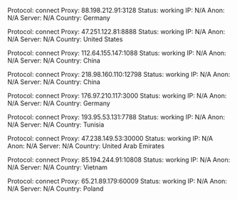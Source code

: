 Protocol: connect
Proxy: 88.198.212.91:3128
Status: working
IP: N/A
Anon: N/A
Server: N/A
Country: Germany

Protocol: connect
Proxy: 47.251.122.81:8888
Status: working
IP: N/A
Anon: N/A
Server: N/A
Country: United States

Protocol: connect
Proxy: 112.64.155.147:1088
Status: working
IP: N/A
Anon: N/A
Server: N/A
Country: China

Protocol: connect
Proxy: 218.98.160.110:12798
Status: working
IP: N/A
Anon: N/A
Server: N/A
Country: China

Protocol: connect
Proxy: 176.97.210.117:3000
Status: working
IP: N/A
Anon: N/A
Server: N/A
Country: Germany

Protocol: connect
Proxy: 193.95.53.131:7788
Status: working
IP: N/A
Anon: N/A
Server: N/A
Country: Tunisia

Protocol: connect
Proxy: 47.238.149.53:30000
Status: working
IP: N/A
Anon: N/A
Server: N/A
Country: United Arab Emirates

Protocol: connect
Proxy: 85.194.244.91:10808
Status: working
IP: N/A
Anon: N/A
Server: N/A
Country: Vietnam

Protocol: connect
Proxy: 65.21.89.179:60009
Status: working
IP: N/A
Anon: N/A
Server: N/A
Country: Poland

